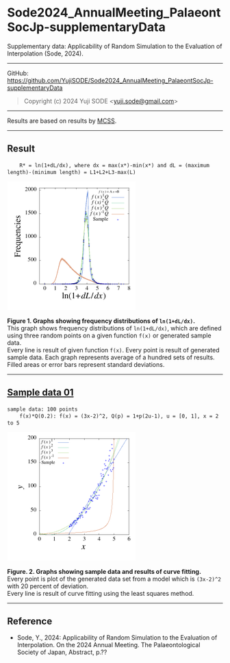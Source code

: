 # Sode2024_AnnualMeeting_PalaeontSocJp-supplementaryData
Supplementary data: Applicability of Random Simulation to the Evaluation of Interpolation  (Sode, 2024).
___
GitHub: https://github.com/YujiSODE/Sode2024_AnnualMeeting_PalaeontSocJp-supplementaryData  
>Copyright (c) 2024 Yuji SODE \<yuji.sode@gmail.com\>  
______
Results are based on results by [MCSS](https://github.com/YujiSODE/monteCarloSimulationSummarizer).
______
## Result
```
	R* = ln(1+dL/dx), where dx = max(x*)-min(x*) and dL = (maximum length)-(minimum length) = L1+L2+L3-max(L)
```
<img width=300 src='https://github.com/YujiSODE/Sode2024_AnnualMeeting_PalaeontSocJp-supplementaryData/blob/main/ln_dLdx_sampling_20231028N0_IMG.png'>  

**Figure 1. Graphs showing frequency distributions of `ln(1+dL/dx)`.**  
This graph shows frequency distributions of `ln(1+dL/dx)`, which are defined using three random points on a given function `f(x)` or generated sample data.  
Every line is result of given function `f(x)`. Every point is result of generated sample data. Each graph represents average of a hundred sets of results.  
Filled areas or error bars represent standard deviations.
___
## [Sample data 01](https://github.com/YujiSODE/Sode2024_AnnualMeeting_PalaeontSocJp-supplementaryData/tree/main/sampling_20231028N0)
```
sample data: 100 points
	f(x)*Q(0.2): f(x) = (3x-2)^2, Q(p) = 1+p(2u-1), u = [0, 1], x = 2 to 5
```
<img width=300 src='https://github.com/YujiSODE/Sode2024_AnnualMeeting_PalaeontSocJp-supplementaryData/blob/main/sampling_20231028N0/sampling_20231028N0_fittings_IMG.png'>  

**Figure. 2. Graphs showing sample data and results of curve fitting.**  
Every point is plot of the generated data set from a model which is `(3x-2)^2` with 20 percent of deviation.  
Every line is result of curve fitting using the least squares method.
___

## Reference
- Sode, Y., 2024: Applicability of Random Simulation to the Evaluation of Interpolation. On the 2024 Annual Meeting. The Palaeontological Society of Japan, Abstract, p.?? 

